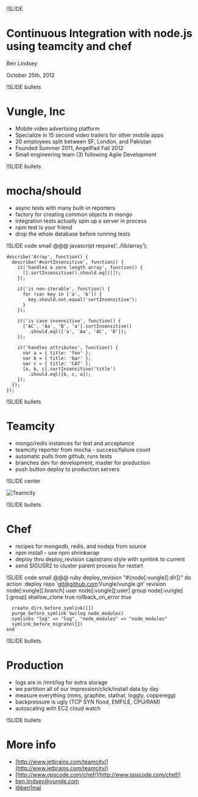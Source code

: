 !SLIDE
# Continuous Integration with node.js using teamcity and chef #
Ben Lindsey

October 25th, 2012

!SLIDE bullets
# Vungle, Inc #

* Mobile video advertising platform
* Specialize in 15 second video trailers for other mobile apps
* 20 employees split between SF, London, and Pakistan
* Founded Summer 2011, AngelPad Fall 2012
* Small engineering team (3) following Agile Development

!SLIDE bullets
# mocha/should #

* async tests with many built-in reporters
* factory for creating common objects in mongo
* integration tests actually spin up a server in process
* npm test is your friend
* drop the whole database before running tests

!SLIDE code small
	@@@ javascript
	require('../lib/array');

	describe('Array', function() {
	  describe('#sortInsensitive', function() {
	    it('handles a zero length array', function() {
	      [].sortInsensitive().should.eql([]);
	    });

	    it('is non-iterable', function() {
	      for (var key in ['a', 'b']) {
	        key.should.not.equal('sortInsensitive');
	      }
	    });

	    it('is case insensitive', function() {
	      ['AC', 'Aa', 'B', 'a'].sortInsensitive()
	        .should.eql(['a', 'Aa', 'AC', 'B']);
	    });

	    it('handles attributes', function() {
	      var a = { title: 'foo' };
	      var b = { title: 'bar' };
	      var c = { title: 'CAT' };
	      [a, b, c].sortInsensitive('title')
	        .should.eql([b, c, a]);
	    });
	  });
	});

!SLIDE bullets
# Teamcity #

* mongo/redis instances for test and acceptance
* teamcity reporter from mocha - success/failure count
* automatic pulls from github, runs tests
* branches dev for development, master for production
* push button deploy to production servers

!SLIDE center

![Teamcity](/file/doc/teamcity.png)

!SLIDE bullets
# Chef #

* recipes for mongodb, redis, and nodejs from source
* npm install - use npm shrinkwrap
* deploy thru deploy_revision capistrano style with symlink to current
* send SIGUSR2 to cluster parent process for restart

!SLIDE code small 
	@@@ ruby
	deploy_revision "#{node[:vungle][:dir]}" do
	  action :deploy
	  repo 'git@github.com:Vungle/vungle.git'
	  revision node[:vungle][:branch]
	  user node[:vungle][:user]
	  group node[:vungle][:group]
	  shallow_clone true
	  rollback_on_error true

	  create_dirs_before_symlink([])
	  purge_before_symlink %w(log node_modules)
	  symlinks "log" => "log", "node_modules" => "node_modules"
	  symlink_before_migrate({})
	end

!SLIDE bullets
# Production #

* logs are in /mnt/log for extra storage
* we partition all of our impression/click/install data by day
* measure everything (mms, graphite, stathat, loggly, copperegg) 
* backpressure is ugly (TCP SYN flood, EMFILE, CPU/RAM)
* autoscaling with EC2 cloud watch

!SLIDE bullets
# More info #

* [http://www.jetbrains.com/teamcity/](http://www.jetbrains.com/teamcity/)
* [http://www.opscode.com/chef/](http://www.opscode.com/chef/)
* [ben.lindsey@vungle.com](mailto:ben.lindsey@vungle.com)
* [@ben1mal](http://www.twitter.com/@ben1mal)
